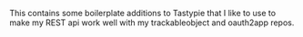 This contains some boilerplate additions to Tastypie that I like to use to make my REST api work well with my trackableobject and oauth2app repos.
